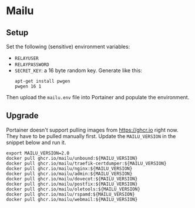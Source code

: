 # Mailu

## Setup

Set the following (sensitive) environment variables:
* `RELAYUSER`
* `RELAYPASSWORD`
* `SECRET_KEY`: a 16 byte random key.
  Generate like this:
  ```shell
  apt-get install pwgen
  pwgen 16 1
  ```

Then upload the `mailu.env` file into Portainer and populate the environment.

## Upgrade
Portainer doesn't support pulling images from https://ghcr.io right now.
They have to be pulled manually first.
Update the `MAILU_VERSION` in the snippet below and run it.

```shell
export MAILU_VERSION=2.0
docker pull ghcr.io/mailu/unbound:${MAILU_VERSION}
docker pull ghcr.io/mailu/traefik-certdumper:${MAILU_VERSION}
docker pull ghcr.io/mailu/nginx:${MAILU_VERSION}
docker pull ghcr.io/mailu/admin:${MAILU_VERSION}
docker pull ghcr.io/mailu/dovecot:${MAILU_VERSION}
docker pull ghcr.io/mailu/postfix:${MAILU_VERSION}
docker pull ghcr.io/mailu/oletools:${MAILU_VERSION}
docker pull ghcr.io/mailu/rspamd:${MAILU_VERSION}
docker pull ghcr.io/mailu/webmail:${MAILU_VERSION}
```
